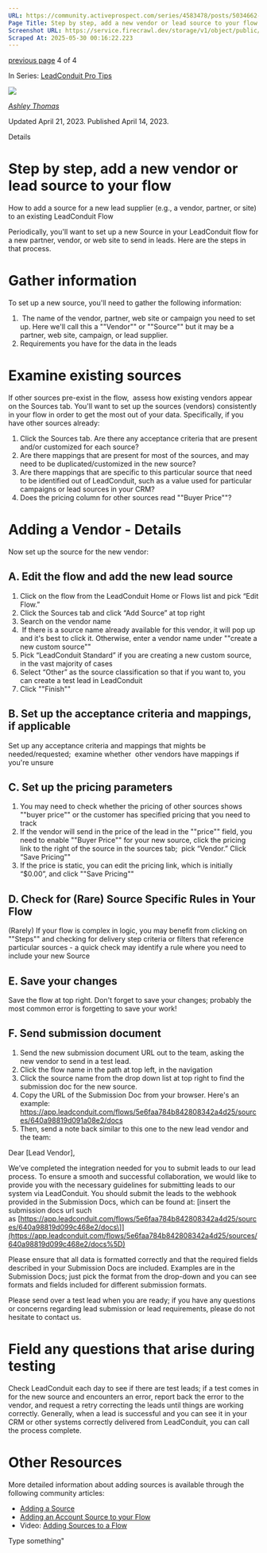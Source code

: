 ```yaml
---
URL: https://community.activeprospect.com/series/4583478/posts/5034662-step-by-step-add-a-new-vendor-or-lead-source-to-your-flow
Page Title: Step by step, add a new vendor or lead source to your flow
Screenshot URL: https://service.firecrawl.dev/storage/v1/object/public/media/screenshot-3ada9b0f-c814-47eb-ab12-c1ad86a19feb.png
Scraped At: 2025-05-30 00:16:22.223
---
```


[previous page](https://community.activeprospect.com/series/4583478/posts/4583626-leadconduit-pro-tip-optimize-the-sequence-order-of-alternative-prices-volume-ca) 4 of 4

In Series: [LeadConduit Pro Tips](https://community.activeprospect.com/series/4583478-leadconduit-pro-tips)

[![](https://content2.bloomfire.com/avatars/users/1316943/thumb/thumbnail.png?f=1612413648&Expires=1748567733&Signature=KoCbdTtXkDCsuR9vQYZx-MAtDGCF3aiHVPhatiruSzeoEi~AXEyfoKu2DVYGAujS~riLrrgCd8AgHGzqSYUrtlVVkh~XMO9wqwc6BALq3ysjoCDPKJ39u1goQYlyiYgMEfsc~7DA4OxTrbXF210utcSETnRxpGdNS3TdLNKYfIzG-TqpHi8qFFf5nkNOoqwyefvtamB6bgzp923z1V3V9P2NHUhTKv7pqeXs4qaHLOJolNkIprUalpuaPWq35jE3nUl0flPAJef2KqCfhYAuZdnswIKx3FWjy2ETGzOdJBukA~FHvfQTXNUGDMYqqb19IAmZbfT1pUB9wFPKyIgkDQ__&Key-Pair-Id=APKAIDFCFZ2UHE5LPIUA)](https://community.activeprospect.com/memberships/7557566-ashley-thomas)

[_Ashley Thomas_](https://community.activeprospect.com/memberships/7557566-ashley-thomas)

Updated April 21, 2023. Published April 14, 2023.

Details

# Step by step, add a new vendor or lead source to your flow

How to add a source for a new lead supplier (e.g., a vendor, partner, or site) to an existing LeadConduit Flow

Periodically, you'll want to set up a new Source in your LeadConduit flow for a new partner, vendor, or web site to send in leads. Here are the steps in that process.

# Gather information

To set up a new source, you'll need to gather the following information:

1.  The name of the vendor, partner, web site or campaign you need to set up. Here we'll call this a ""Vendor"" or ""Source"" but it may be a partner, web site, campaign, or lead supplier.
2. Requirements you have for the data in the leads

# Examine existing sources

If other sources pre-exist in the flow,  assess how existing vendors appear on the Sources tab. You'll want to set up the sources (vendors) consistently in your flow in order to get the most out of your data. Specifically, if you have other sources already:

1. Click the Sources tab. Are there any acceptance criteria that are present and/or customized for each source?
2. Are there mappings that are present for most of the sources, and may need to be duplicated/customized in the new source?
3. Are there mappings that are specific to this particular source that need to be identified out of LeadConduit, such as a value used for particular campaigns or lead sources in your CRM?
4. Does the pricing column for other sources read ""Buyer Price""?

# Adding a Vendor - Details

Now set up the source for the new vendor:

## A. Edit the flow and add the new lead source

1. Click on the flow from the LeadConduit Home or Flows list and pick “Edit Flow.”
2. Click the Sources tab and click “Add Source” at top right
3. Search on the vendor name
4.  If there is a source name already available for this vendor, it will pop up and it's best to click it. Otherwise, enter a vendor name under ""create a new custom source""
5. Pick “LeadConduit Standard” if you are creating a new custom source, in the vast majority of cases
6. Select “Other” as the source classification so that if you want to, you can create a test lead in LeadConduit
7. Click ""Finish""

## B. Set up the acceptance criteria and mappings, if applicable

Set up any acceptance criteria and mappings that mights be needed/requested;  examine whether  other vendors have mappings if you're unsure

## C. Set up the pricing parameters

1. You may need to check whether the pricing of other sources shows ""buyer price"" or the customer has specified pricing that you need to track
2. If the vendor will send in the price of the lead in the ""price"" field, you need to enable ""Buyer Price"" for your new source, click the pricing link to the right of the source in the sources tab;  pick “Vendor.” Click “Save Pricing""
3. If the price is static, you can edit the pricing link, which is initially “$0.00”, and click ""Save Pricing""

## D. Check for (Rare) Source Specific Rules in Your Flow

(Rarely) If your flow is complex in logic, you may benefit from clicking on ""Steps"" and checking for delivery step criteria or filters that reference particular sources - a quick check may identify a rule where you need to include your new Source

## E. Save your changes

Save the flow at top right. Don't forget to save your changes; probably the most common error is forgetting to save your work!

## F. Send submission document

1. Send the new submission document URL out to the team, asking the new vendor to send in a test lead.
2. Click the flow name in the path at top left, in the navigation
3. Click the source name from the drop down list at top right to find the submission doc for the new source.
4. Copy the URL of the Submission Doc from your browser. Here's an example: https://app.leadconduit.com/flows/5e6faa784b842808342a4d25/sources/640a98819d091a08e2/docs
5. Then, send a note back similar to this one to the new lead vendor and the team:



Dear \[Lead Vendor\],

We’ve completed the integration needed for you to submit leads to our lead process. To ensure a smooth and successful collaboration, we would like to provide you with the necessary guidelines for submitting leads to our system via LeadConduit. You should submit the leads to the webhook provided in the Submission Docs, which can be found at: \[insert the submission docs url such as [https://app.leadconduit.com/flows/5e6faa784b842808342a4d25/sources/640a98819d099c468e2/docs\]](https://app.leadconduit.com/flows/5e6faa784b842808342a4d25/sources/640a98819d099c468e2/docs%5D)



Please ensure that all data is formatted correctly and that the required fields described in your Submission Docs are included. Examples are in the Submission Docs; just pick the format from the drop-down and you can see formats and fields included for different submission formats.



Please send over a test lead when you are ready; if you have any questions or concerns regarding lead submission or lead requirements, please do not hesitate to contact us.

# Field any questions that arise during testing

Check LeadConduit each day to see if there are test leads; if a test comes in for the new source and encounters an error, report back the error to the vendor, and request a retry correcting the leads until things are working correctly. Generally, when a lead is successful and you can see it in your CRM or other systems correctly delivered from LeadConduit, you can call the process complete.

# Other Resources

More detailed information about adding sources is available through the following community articles:

- [Adding a Source](https://community.activeprospect.com/posts/4098888-adding-a-source)
- [Adding an Account Source to your Flow](https://community.activeprospect.com/posts/4122047-adding-an-account-source-to-your-flow)
- Video: [Adding Sources to a Flow](https://community.activeprospect.com/posts/4541251-adding-sources-to-a-flow?video_markers=source%2C%2Csource%2Csources%2Csource.%2Csources.)

Type something"

